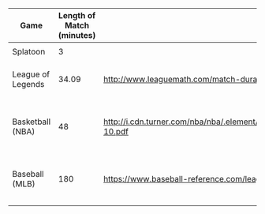 | Game              | Length of Match (minutes) | Source                                                                                             | Extra Notes                  |   |
|-------------------|---------------------------|----------------------------------------------------------------------------------------------------|------------------------------|---|
|                   |                           |                                                                                                    |                              |   |
| Splatoon          | 3                         |                                                                                                    | Turf War                     |   |
| League of Legends | 34.09                     | http://www.leaguemath.com/match-duration-analysis/                                                 | Averaged out 24 hour period  |   |
| Basketball (NBA)  | 48                        | http://i.cdn.turner.com/nba/nba/.element/pdf/2.0/sect/officiating/Official_NBA_Rule_Rook_09-10.pdf | 4 Quarters @ 12 Minutes Each |   |
| Baseball (MLB)		| 180												| https://www.baseball-reference.com/leagues/MLB/misc.shtml 																				 | Latest time taken from chart |
